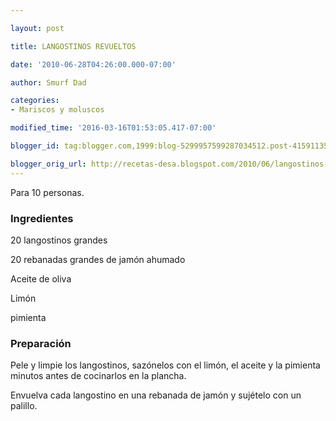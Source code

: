 ```yaml
---

layout: post

title: LANGOSTINOS REVUELTOS

date: '2010-06-28T04:26:00.000-07:00'

author: Smurf Dad

categories:
- Mariscos y moluscos

modified_time: '2016-03-16T01:53:05.417-07:00'

blogger_id: tag:blogger.com,1999:blog-5299957599287034512.post-4159113528235616820

blogger_orig_url: http://recetas-desa.blogspot.com/2010/06/langostinos-revueltos.html
---
```


Para 10 personas.

<h3>Ingredientes</h3>

20 langostinos grandes

20 rebanadas grandes de jamón ahumado

Aceite de oliva

Limón

pimienta

<h3>Preparación</h3>

Pele y limpie los langostinos, sazónelos con el limón, el aceite y la pimienta minutos antes de cocinarlos en la plancha.

Envuelva cada langostino en una rebanada de jamón y sujételo con un palillo.